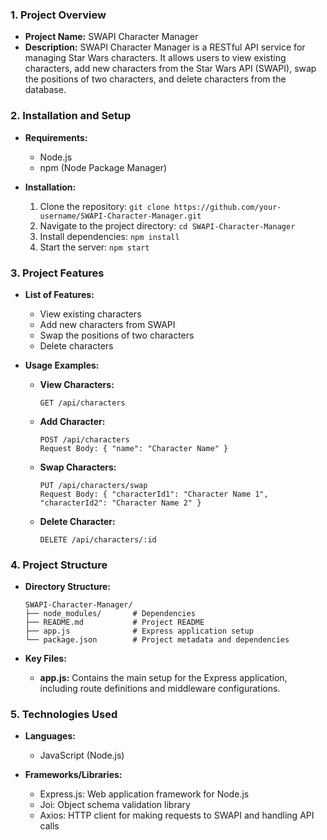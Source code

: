 ### **1. Project Overview**

- **Project Name:** SWAPI Character Manager
- **Description:** SWAPI Character Manager is a RESTful API service for managing Star Wars characters. It allows users to view existing characters, add new characters from the Star Wars API (SWAPI), swap the positions of two characters, and delete characters from the database.

### **2. Installation and Setup**

- **Requirements:**
  - Node.js
  - npm (Node Package Manager)

- **Installation:**
  1. Clone the repository: `git clone https://github.com/your-username/SWAPI-Character-Manager.git`
  2. Navigate to the project directory: `cd SWAPI-Character-Manager`
  3. Install dependencies: `npm install`
  4. Start the server: `npm start`

### **3. Project Features**

- **List of Features:**
  - View existing characters
  - Add new characters from SWAPI
  - Swap the positions of two characters
  - Delete characters

- **Usage Examples:**
  - **View Characters:**
    ```
    GET /api/characters
    ```

  - **Add Character:**
    ```
    POST /api/characters
    Request Body: { "name": "Character Name" }
    ```

  - **Swap Characters:**
    ```
    PUT /api/characters/swap
    Request Body: { "characterId1": "Character Name 1", "characterId2": "Character Name 2" }
    ```

  - **Delete Character:**
    ```
    DELETE /api/characters/:id
    ```

### **4. Project Structure**

- **Directory Structure:**
  ```
  SWAPI-Character-Manager/
  ├── node_modules/       # Dependencies
  ├── README.md           # Project README
  ├── app.js              # Express application setup
  └── package.json        # Project metadata and dependencies
  ```

- **Key Files:**
  - **app.js:** Contains the main setup for the Express application, including route definitions and middleware configurations.

### **5. Technologies Used**

- **Languages:**
  - JavaScript (Node.js)

- **Frameworks/Libraries:**
  - Express.js: Web application framework for Node.js
  - Joi: Object schema validation library
  - Axios: HTTP client for making requests to SWAPI and handling API calls
